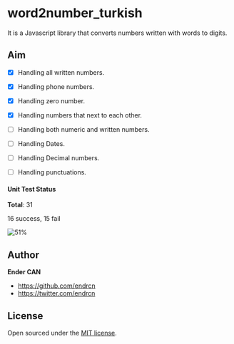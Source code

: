 # word2number_turkish

It is a Javascript library that converts numbers written with words to digits.

## Aim

- [x] Handling all written numbers.
- [x] Handling phone numbers.
- [x] Handling zero number.
- [x] Handling numbers that next to each other.
- [ ] Handling both numeric and written numbers.
- [ ] Handling Dates.
- [ ] Handling Decimal numbers.
- [ ] Handling punctuations.


#### Unit Test Status

**Total**: 31

16 success, 15 fail

![51%](https://progress-bar.dev/51)

## Author

**Ender CAN**

- <https://github.com/endrcn>
- <https://twitter.com/endrcn>

## License

Open sourced under the [MIT license](LICENSE).
